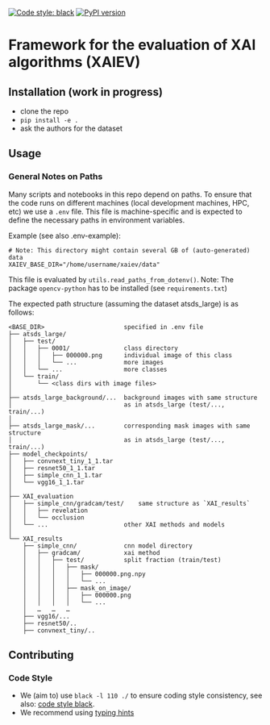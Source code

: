 [![Code style: black](https://img.shields.io/badge/code%20style-black-000000.svg)](https://github.com/psf/black)
[![PyPI version](https://badge.fury.io/py/xaiev.svg)](https://pypi.org/project/xaiev/)

# Framework for the evaluation of XAI algorithms (XAIEV)

## Installation (work in progress)

- clone the repo
- `pip install -e .`
- ask the authors for the dataset


## Usage

### General Notes on Paths

Many scripts and notebooks in this repo depend on paths. To ensure that the code runs on different machines (local development machines, HPC, etc) we use a `.env` file. This file is machine-specific and is expected to define the necessary paths in environment variables.

Example (see also .env-example):

```.env
# Note: This directory might contain several GB of (auto-generated) data
XAIEV_BASE_DIR="/home/username/xaiev/data"
```

This file is evaluated by `utils.read_paths_from_dotenv()`. Note: The package `opencv-python` has to be installed (see `requirements.txt`)


The expected path structure (assuming the dataset atsds_large) is as follows:

```
<BASE_DIR>                      specified in .env file
├── atsds_large/
│   ├── test/
│   │   ├── 0001/               class directory
│   │   │   ├── 000000.png      individual image of this class
│   │   │   └── ...             more images
│   │   └── ...                 more classes
│   └── train/
│       └── <class dirs with image files>
│
├── atsds_large_background/...  background images with same structure
│                               as in atsds_large (test/..., train/...)
│
├── atsds_large_mask/...        corresponding mask images with same structure
│                               as in atsds_large (test/..., train/...)
├── model_checkpoints/
│   ├── convnext_tiny_1_1.tar
│   ├── resnet50_1_1.tar
│   ├── simple_cnn_1_1.tar
│   └── vgg16_1_1.tar
│
├── XAI_evaluation
│   ├── simple_cnn/gradcam/test/    same structure as `XAI_results`
│   │   ├── revelation
│   │   └── occlusion
│   └── ...                     other XAI methods and models
│
└── XAI_results
    ├── simple_cnn/             cnn model directory
    │   ├── gradcam/            xai method
    │   │   ├── test/           split fraction (train/test)
    │   │   │   ├── mask/
    │   │   │   │   ├── 000000.png.npy
    │   │   │   │   └── ...
    │   │   │   ├── mask_on_image/
    │   │   │   │   ├── 000000.png
    │   │   │   │   └── ...
    │   …   …   …
    ├── vgg16/...
    ├── resnet50/..
    ├── convnext_tiny/..
```


## Contributing

### Code Style

- We (aim to) use `black -l 110 ./` to ensure coding style consistency, see also: [code style black](https://github.com/psf/black).
- We recommend using [typing hints](https://mypy.readthedocs.io/en/stable/cheat_sheet_py3.html)
